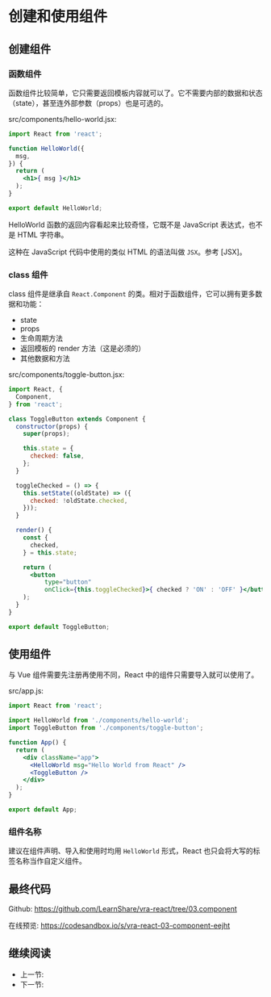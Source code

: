 # 创建和使用组件

## 创建组件

### 函数组件

函数组件比较简单，它只需要返回模板内容就可以了。它不需要内部的数据和状态（state），甚至连外部参数（props）也是可选的。

src/components/hello-world.jsx:

```jsx
import React from 'react';

function HelloWorld({
  msg,
}) {
  return (
    <h1>{ msg }</h1>
  );
}

export default HelloWorld;
```

HelloWorld 函数的返回内容看起来比较奇怪，它既不是 JavaScript 表达式，也不是 HTML 字符串。

这种在 JavaScript 代码中使用的类似 HTML 的语法叫做 `JSX`。参考 [JSX]。

### class 组件

class 组件是继承自 `React.Component` 的类。相对于函数组件，它可以拥有更多数据和功能：

+ state
+ props
+ 生命周期方法
+ 返回模板的 render 方法（这是必须的）
+ 其他数据和方法

src/components/toggle-button.jsx:

```jsx
import React, {
  Component,
} from 'react';

class ToggleButton extends Component {
  constructor(props) {
    super(props);

    this.state = {
      checked: false,
    };
  }

  toggleChecked = () => {
    this.setState((oldState) => ({
      checked: !oldState.checked,
    }));
  }

  render() {
    const {
      checked,
    } = this.state;

    return (
      <button
          type="button"
          onClick={this.toggleChecked}>{ checked ? 'ON' : 'OFF' }</button>
    );
  }
}

export default ToggleButton;
```

## 使用组件

与 Vue 组件需要先注册再使用不同，React 中的组件只需要导入就可以使用了。

src/app.js:

```jsx
import React from 'react';

import HelloWorld from './components/hello-world';
import ToggleButton from './components/toggle-button';

function App() {
  return (
    <div className="app">
      <HelloWorld msg="Hello World from React" />
      <ToggleButton />
    </div>
  );
}

export default App;
```

### 组件名称

建议在组件声明、导入和使用时均用 `HelloWorld` 形式，React 也只会将大写的标签名称当作自定义组件。

## 最终代码

Github: <https://github.com/LearnShare/vra-react/tree/03.component>

在线预览: <https://codesandbox.io/s/vra-react-03-component-eejht>

## 继续阅读

+ 上一节:
+ 下一节:

